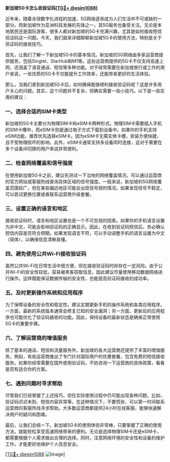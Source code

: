 **新加坡5G卡怎么收验证码[[TG💪+ @esim1088](https://t.me/s/esim1088)]**

近年来，随着全球数字化进程的加速，5G网络逐渐成为人们生活中不可或缺的一部分。而新加坡作为亚洲科技发展的先锋之一，其5G服务也备受关注。无论是本地居民还是国际游客，很多人都对新加坡的5G卡充满兴趣，尤其是如何接收短信验证码这一问题。今天，我们就来详细聊聊新加坡5G卡的使用方法，特别是关于验证码的接收技巧。

首先，让我们了解一下新加坡5G卡的基本情况。新加坡的5G网络由多家运营商提供服务，包括Singtel、StarHub和M1等。这些运营商提供的5G卡不仅支持高速上网，还涵盖了语音通话、短信等多种功能。对于经常需要在新加坡旅行或工作的用户来说，一张优质的5G卡不仅能提升工作效率，还能带来更好的生活体验。

那么，当我们拿到新加坡5G卡后，如何确保能够顺利接收验证码呢？这是许多用户关心的问题。其实，这个问题并不复杂，但确实需要一些小技巧。以下是一些实用的建议：

### 一、选择合适的SIM卡类型

新加坡的5G卡主要分为物理SIM卡和eSIM卡两种形式。物理SIM卡需要插入手机的SIM卡槽中，而eSIM卡则是通过电子方式下载到设备中。如果你的手机支持eSIM功能，推荐优先选择eSIM卡。因为eSIM卡无需实体卡槽，安装方便快捷，且不受物理损坏的影响。此外，eSIM卡通常支持多设备同时连接，这对于需要在多个设备间切换的用户来说非常便利。

### 二、检查网络覆盖和信号强度

在使用新加坡5G卡之前，建议先测试一下当地的网络覆盖情况。可以通过运营商的官方网站或客服热线查询具体区域的信号强度。一般来说，新加坡的5G网络覆盖范围较广，但在某些偏远地区可能会出现信号弱的情况。如果发现信号不稳定，可以尝试更换位置或者联系运营商升级套餐。

### 三、设置正确的语言和地区

接收验证码时，语言和地区设置也是一个不可忽视的因素。如果你的手机语言设置为非中文，可能会影响验证码的正确显示。因此，在收到验证码短信后，务必确认短信内容是否符合预期。如果发现语言不符，可以手动调整手机的语言设置为中文（简体），以确保信息清晰易懂。

### 四、避免使用公共Wi-Fi接收验证码

虽然公共Wi-Fi在日常生活中很方便，但在接收验证码时却存在一定风险。由于公共Wi-Fi的安全性较低，容易被黑客窃取信息，因此建议尽量使用移动数据网络进行操作。这样既能保证数据传输的安全性，也能提高验证码接收的成功率。

### 五、及时更新操作系统和应用程序

为了保障设备的安全性和稳定性，建议定期更新手机的操作系统和各类应用程序。一方面，最新的系统版本通常会修复已知的安全漏洞；另一方面，更新后的应用程序也可能优化了验证码接收的功能。因此，保持设备的最新状态是确保正常使用5G卡的重要步骤。

### 六、了解运营商的增值服务

除了基本的通话、短信和流量服务外，新加坡的各大运营商还提供了丰富的增值服务。例如，有些运营商推出了专门针对国际用户的优惠套餐，包含免费的短信接收服务。如果你经常需要在国外使用验证码，不妨咨询一下运营商的具体政策，看看是否有适合你的方案。

### 七、遇到问题时寻求帮助

尽管我们已经掌握了上述技巧，但在实际使用过程中仍可能出现各种问题。比如，验证码迟迟未到、短信内容异常等。在这种情况下，不要慌张，可以第一时间联系运营商的客服热线寻求帮助。大多数运营商都提供24小时在线客服，能够快速解决用户的疑问和困难。

最后，让我们总结一下。新加坡5G卡的使用体验非常棒，只要掌握了正确的使用方法，就能轻松享受高速网络带来的便利。无论是选择物理SIM卡还是eSIM卡，都需要根据个人需求做出合理的选择。同时，注意网络环境的安全性和设备的维护工作，才能更好地保护个人信息安全。

[[TG💪+ @esim1088](https://t.me/s/esim1088) ![Image](https://i.postimg.cc/4NQfJmqS/Snipaste-2025-05-13-00-14-12.png)]
